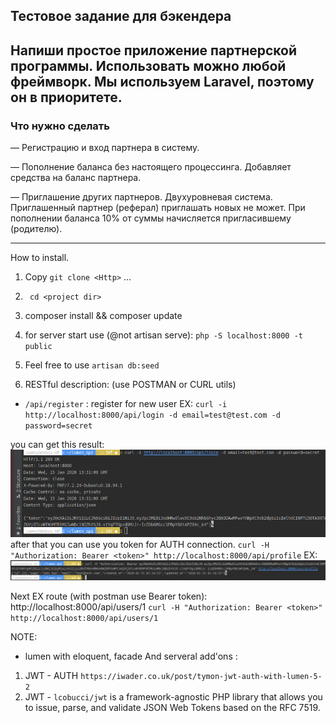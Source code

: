 ## Тестовое задание для бэкендера
 
## Напиши простое приложение партнерской программы. Использовать можно любой фреймворк. Мы используем Laravel, поэтому он в приоритете.
 
 ### Что нужно сделать
 — Регистрацию и вход партнера в систему.
 
 — Пополнение баланса без настоящего процессинга. Добавляет средства на баланс партнера.
 
 — Приглашение других партнеров. Двухуровневая система. Приглашенный партнер (реферал) приглашать новых не может. При пополнении баланса 10% от суммы начисляется пригласившему (родителю).
 
 -----------------
 How to  install.
1.  Copy `git clone <Http>` ...
2.  ` cd <project dir>` 
3. composer install && composer update
4. for server start use (@not artisan serve): `php -S localhost:8000 -t public` 
5. Feel free to use `artisan db:seed`

6. RESTful description:
(use POSTMAN or CURL utils)
 -  `/api/register` : register for new user
    EX:  `curl -i http://localhost:8000/api/login -d email=test@test.com -d password=secret`
  
  you can get this result:
   ![Screen logo](/IMG/screen1.png)
  after  that you can use you token for AUTH connection.
    `curl -H "Authorization: Bearer <token>" http://localhost:8000/api/profile`
  EX: ![Screen2](/IMG/screen2.png)
  
  Next EX route (with postman use Bearer token):
   http://localhost:8000/api/users/1
 `curl -H "Authorization: Bearer <token>" http://localhost:8000/api/users/1`
   
   
NOTE: 
  - lumen with  eloquent, facade 
  And serveral add'ons :
   1. JWT - AUTH `https://iwader.co.uk/post/tymon-jwt-auth-with-lumen-5-2`
   2. JWT - `lcobucci/jwt` is a framework-agnostic PHP library that allows you to issue, parse, and validate JSON Web Tokens based on the RFC 7519. 
